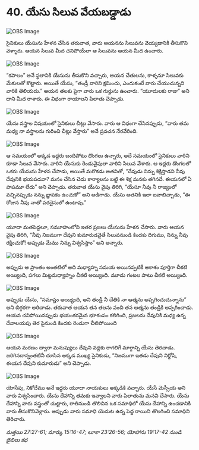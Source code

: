 # 40. యేసు సిలువ వేయబడ్డాడు

![OBS Image](https://cdn.door43.org/obs/jpg/360px/obs-en-40-01.jpg)

సైనికులు యేసును హేళన చేసిన తరువాత, వారు ఆయనను సిలువను వెయ్యడానికి తీసుకొని వెళ్ళారు. ఆయన సిలువ మీద చనిపోయేలా ఆ సిలువను ఆయన మీద ఉంచారు. 

![OBS Image](https://cdn.door43.org/obs/jpg/360px/obs-en-40-02.jpg)

“కపాలం” అనే స్థలానికి యేసును తీసుకొని వచ్చారు, ఆయన చేతులను, కాళ్ళనూ సిలువకు మేకులతో కొట్టారు. అయితే యేసు, “తండ్రీ వారిని క్షమించు, ఎందుకంటే వారు చేయుచున్నది వారికి తెలియదు.” ఆయన తలకు పైగా వారు ఒక గుర్తును ఉంచారు. “యూదులకు రాజు” అని దాని మీద రాశారు. ఈ విధంగా రాయాలని పిలాతు చెప్పాడు.

![OBS Image](https://cdn.door43.org/obs/jpg/360px/obs-en-40-03.jpg)

యేసు వస్త్రాల విషయంలో సైనికులు చీట్లు వేసారు. వారు ఆ విధంగా చేసినప్పుడు, “వారు తమ మధ్య నా వస్త్రాలను గురించి చీట్లు వేస్తారు” అనే ప్రవచన నేరవేరింది.

![OBS Image](https://cdn.door43.org/obs/jpg/360px/obs-en-40-04.jpg)

ఆ సమయంలో అక్కడ ఇద్దరు బందిపోటు దొంగలు ఉన్నారు, అదే సమయంలో సైనికులు వారిని కూడా సిలువ వేసారు. వారిని యేసుకు రెండువైపులా వారిని సిలువ వేశారు. ఆ ఇద్దరు దొంగలలో ఒకరు యేసును హేళన చేసాడు, అయితే మరొకడు అతనితో, “దేవుడు నిన్ను శిక్షిస్తాడని నీవు దేవునికి భయపడవా? మనం చేసిన చెడు కార్యాలను బట్టి ఈ శిక్ష మనకు తగినదే. ఈయనలో ఏ పాపమూ లేదు” అని చెప్పాడు. తరువాత యేసు వైపు తిరిగి, “యేసూ నీవు నీ రాజ్యంలో వచ్చినప్పుడు నన్ను జ్ఞాపకం ఉంచుకో” అని అడిగాడు. యేసు అతనికి ఇలా జవాబిచ్చాడు, “ఈ రోజున నీవు నాతో పరదైసులో ఉంటావు.”

![OBS Image](https://cdn.door43.org/obs/jpg/360px/obs-en-40-05.jpg)

యూదా మతపెద్దలూ, సమూహంలోని ఇతర ప్రజలు యేసును హేళన చేసారు. వారు ఆయన వైపు తిరిగి, “నీవు నిజముగా దేవుని కుమారుడవైతే సిలువనుండి కిందకు దిగుము, నిన్ను నీవు రక్షించుకో! అప్పుడు మేము నిన్ను విశ్వసిస్తాం” అని అన్నారు.

![OBS Image](https://cdn.door43.org/obs/jpg/360px/obs-en-40-06.jpg)

అప్పుడు ఆ ప్రాంతం అంతటిలో అది మధ్యాహ్న సమయ అయినప్పటికీ ఆకాశం పూర్తిగా చీకటి అయ్యింది, పగలు మిట్టమధ్యాహ్నం చీకటి అయ్యింది. మూడు గంటల పాటు చీకటి అయ్యింది.

![OBS Image](https://cdn.door43.org/obs/jpg/360px/obs-en-40-07.jpg)

అప్పుడు యేసు, “సమాప్తం అయ్యింది, అని తండ్రీ నీ చేతికి నా ఆత్మను అప్పగించుచున్నాను” అని బిగ్గరగా అరిచాడు. తరువాత ఆయన తన తలను వంచి తన ఆత్మను తండ్రికి అప్పగించాడు. ఆయన చనిపోయినప్పుడు భయంకరమైన భూకంపం కలిగింది, ప్రజలను దేవునికి మధ్య ఉన్న దేవాలయపు తెర పైనుండి కిందకు రెండుగా చీలిపోయింది

![OBS Image](https://cdn.door43.org/obs/jpg/360px/obs-en-40-08.jpg)

ఆయన మరణం ద్వారా మనుష్యులు దేవుని వద్దకు రాగలిగే మార్గాన్ని యేసు తెరచాడు. జరిగినదాన్నంతటినీ చూసిన అక్కడ ముఖ్య సైనికుడు, “నిజముగా ఇతడు దేవుని నిర్దోషి, ఈయన దేవుని కుమారుడు” అని చెప్పాడు.

![OBS Image](https://cdn.door43.org/obs/jpg/360px/obs-en-40-09.jpg)

యోసేపు, నికోదేము అనే ఇద్దరు యూదా నాయకులు అక్కడికి వచ్చారు. యేసే మెస్సీయ అని వారు విశ్వసించారు. యేసు దేహాన్ని తమకు ఇవ్వాలని వారు పిలాతును మనవి చేసారు. యేసు దేహాన్ని వారు వస్త్రంతో చుట్టారు, రాతినుండి తొలిచిన ఒక సమాధిలో యేసు దేహాన్ని ఉంచడానికి వారు తీసుకొనివెళ్లారు. అప్పుడు వారు సమాధి యెదుట ఉన్న పెద్ద రాయిని తొలగించి సమాధిని తెరిచారు.

_మత్తయి 27:27-61; మార్కు 15:16-47; లూకా 23:26-56; యోహాను 19:17-42 నుండి బైబిలు కథ_

